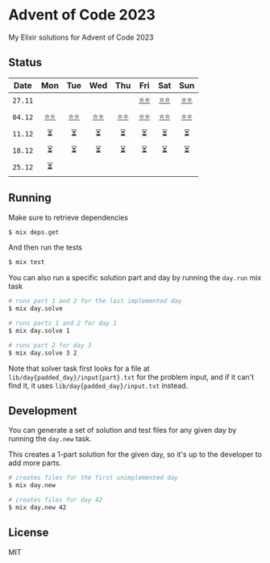 # Advent of Code 2023
My Elixir solutions for Advent of Code 2023

## Status
| Date    | Mon  | Tue  | Wed  | Thu  | Fri  | Sat  | Sun  |
|:-------:|:----:|:----:|:----:|:----:|:----:|:----:|:----:|
| `27.11` |      |      |      |      | [⭐️⭐️](./lib/day01/solution.ex) | [⭐️⭐️](./lib/day02/solution.ex) | [⭐️⭐️](./lib/day03/solution.ex) |
| `04.12` | [⭐️⭐️](./lib/day04/solution.ex) | [⭐️⭐️](./lib/day05/solution.ex) | [⭐️⭐️](./lib/day06/solution.ex) | [⭐️⭐️](./lib/day07/solution.ex) | [⭐️⭐️](./lib/day08/solution.ex) | [⭐️⭐️](./lib/day09/solution.ex) | [⭐️⭐️](./lib/day09/solution.ex) |
| `11.12` |  ⏳  |  ⏳  |  ⏳  |  ⏳  |  ⏳  |  ⏳  |  ⏳  |
| `18.12` |  ⏳  |  ⏳  |  ⏳  |  ⏳  |  ⏳  |  ⏳  |  ⏳  |
| `25.12` |  ⏳  |      |      |      |      |      |      |

## Running
Make sure to retrieve dependencies

```bash
$ mix deps.get
```

And then run the tests

```bash
$ mix test
```

You can also run a specific solution part and day by running the `day.run` mix task

```bash
# runs part 1 and 2 for the last implemented day
$ mix day.solve

# runs parts 1 and 2 for day 1
$ mix day.solve 1

# runs part 2 for day 3
$ mix day.solve 3 2
```

Note that solver task first looks for a file at `lib/day{padded_day}/input{part}.txt` for the problem input, and if it can't find it, it uses `lib/day{padded_day}/input.txt` instead.

## Development
You can generate a set of solution and test files for any given day by running the `day.new` task.

This creates a 1-part solution for the given day, so it's up to the developer to add more parts.

```bash
# creates files for the first unimplemented day
$ mix day.new

# creates files for day 42
$ mix day.new 42
```

## License
MIT
